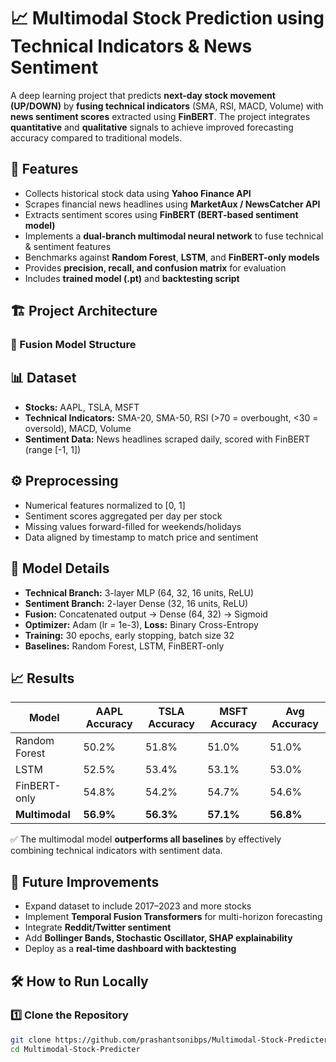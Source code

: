 # 📈 Multimodal Stock Prediction using Technical Indicators & News Sentiment
A deep learning project that predicts **next-day stock movement (UP/DOWN)** by **fusing technical indicators** (SMA, RSI, MACD, Volume) with **news sentiment scores** extracted using **FinBERT**. The project integrates **quantitative** and **qualitative** signals to achieve improved forecasting accuracy compared to traditional models.

## 🚀 Features
- Collects historical stock data using **Yahoo Finance API**  
- Scrapes financial news headlines using **MarketAux / NewsCatcher API**  
- Extracts sentiment scores using **FinBERT (BERT-based sentiment model)**  
- Implements a **dual-branch multimodal neural network** to fuse technical & sentiment features  
- Benchmarks against **Random Forest**, **LSTM**, and **FinBERT-only models**  
- Provides **precision, recall, and confusion matrix** for evaluation  
- Includes **trained model (.pt)** and **backtesting script**  

## 🏗 Project Architecture
### 🔹 Fusion Model Structure


## 📊 Dataset
- **Stocks:** AAPL, TSLA, MSFT  
- **Technical Indicators:** SMA-20, SMA-50, RSI (>70 = overbought, <30 = oversold), MACD, Volume  
- **Sentiment Data:** News headlines scraped daily, scored with FinBERT (range [-1, 1])  

## ⚙️ Preprocessing
- Numerical features normalized to [0, 1]  
- Sentiment scores aggregated per day per stock  
- Missing values forward-filled for weekends/holidays  
- Data aligned by timestamp to match price and sentiment  

## 🧠 Model Details
- **Technical Branch:** 3-layer MLP (64, 32, 16 units, ReLU)  
- **Sentiment Branch:** 2-layer Dense (32, 16 units, ReLU)  
- **Fusion:** Concatenated output → Dense (64, 32) → Sigmoid  
- **Optimizer:** Adam (lr = 1e-3), **Loss:** Binary Cross-Entropy  
- **Training:** 30 epochs, early stopping, batch size 32  
- **Baselines:** Random Forest, LSTM, FinBERT-only  

## 📈 Results
| Model           | AAPL Accuracy | TSLA Accuracy | MSFT Accuracy | Avg Accuracy |
|-----------------|---------------|---------------|---------------|--------------|
| Random Forest   | 50.2%         | 51.8%         | 51.0%         | 51.0%        |
| LSTM            | 52.5%         | 53.4%         | 53.1%         | 53.0%        |
| FinBERT-only    | 54.8%         | 54.2%         | 54.7%         | 54.6%        |
| **Multimodal**  | **56.9%**     | **56.3%**     | **57.1%**     | **56.8%**    |

✅ The multimodal model **outperforms all baselines** by effectively combining technical indicators with sentiment data.

## 🔮 Future Improvements
- Expand dataset to include 2017–2023 and more stocks  
- Implement **Temporal Fusion Transformers** for multi-horizon forecasting  
- Integrate **Reddit/Twitter sentiment**  
- Add **Bollinger Bands, Stochastic Oscillator, SHAP explainability**  
- Deploy as a **real-time dashboard with backtesting**  


## 🛠 How to Run Locally
### 1️⃣ Clone the Repository
```bash
git clone https://github.com/prashantsonibps/Multimodal-Stock-Predicter.git
cd Multimodal-Stock-Predicter
